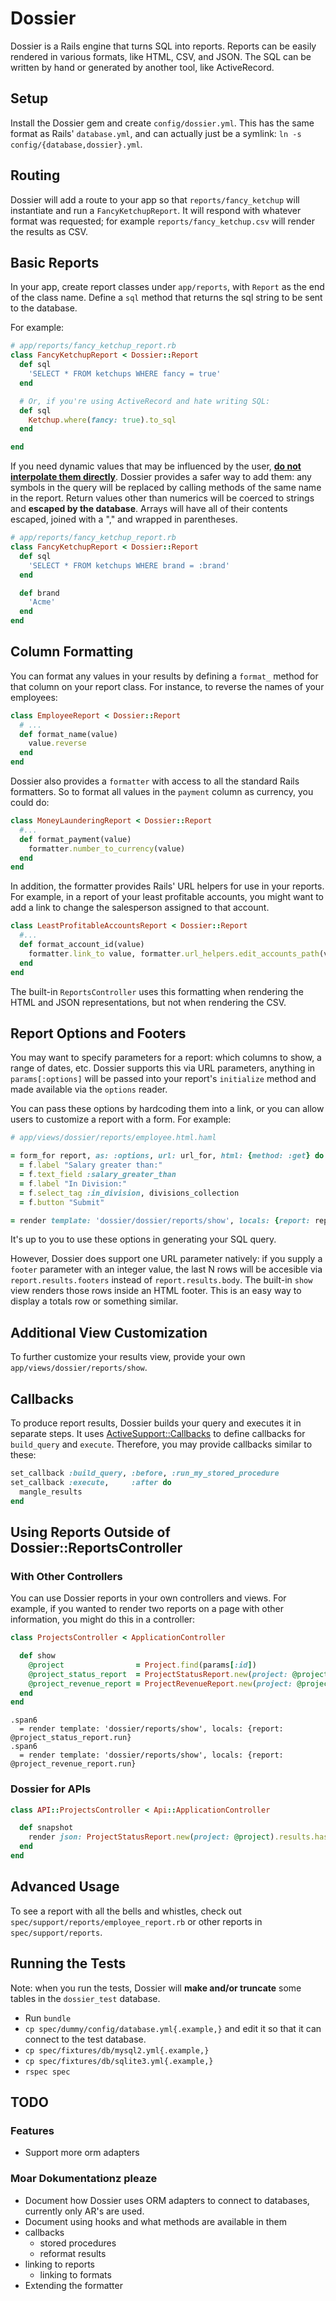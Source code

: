 # Dossier

Dossier is a Rails engine that turns SQL into reports. Reports can be easily rendered in various formats, like HTML, CSV, and JSON. The SQL can be written by hand or generated by another tool, like ActiveRecord.

## Setup

Install the Dossier gem and create `config/dossier.yml`. This has the same format as Rails' `database.yml`, and can actually just be a symlink: `ln -s config/{database,dossier}.yml`.

## Routing

Dossier will add a route to your app so that `reports/fancy_ketchup` will instantiate and run a `FancyKetchupReport`. It will respond with whatever format was requested; for example `reports/fancy_ketchup.csv` will render the results as CSV.

## Basic Reports

In your app, create report classes under `app/reports`, with `Report` as the end of the class name. Define a `sql` method that returns the sql string to be sent to the database.

For example:

```ruby
# app/reports/fancy_ketchup_report.rb
class FancyKetchupReport < Dossier::Report
  def sql 
    'SELECT * FROM ketchups WHERE fancy = true'
  end

  # Or, if you're using ActiveRecord and hate writing SQL:
  def sql 
    Ketchup.where(fancy: true).to_sql
  end

end
```

If you need dynamic values that may be influenced by the user, **[do not interpolate them directly](http://xkcd.com/327/)**. Dossier provides a safer way to add them: any symbols in the query will be replaced by calling methods of the same name in the report. Return values other than numerics will be coerced to strings and **escaped by the database**.  Arrays will have all of their contents escaped, joined with a "," and wrapped in parentheses.
  
```ruby
# app/reports/fancy_ketchup_report.rb
class FancyKetchupReport < Dossier::Report
  def sql
    'SELECT * FROM ketchups WHERE brand = :brand'
  end

  def brand
    'Acme'
  end
end
```

## Column Formatting

You can format any values in your results by defining a `format_` method for that column on your report class. For instance, to reverse the names of your employees:

```ruby
class EmployeeReport < Dossier::Report
  # ...
  def format_name(value)
    value.reverse
  end
end
```

Dossier also provides a `formatter` with access to all the standard Rails formatters. So to format all values in the `payment` column as currency, you could do:

```ruby
class MoneyLaunderingReport < Dossier::Report
  #...
  def format_payment(value)
    formatter.number_to_currency(value)
  end
end
```

In addition, the formatter provides Rails' URL helpers for use in your reports. For example, in a report of your least profitable accounts, you might want to add a link to change the salesperson assigned to that account.

```ruby
class LeastProfitableAccountsReport < Dossier::Report
  #...
  def format_account_id(value)
    formatter.link_to value, formatter.url_helpers.edit_accounts_path(value)
  end
end
```

The built-in `ReportsController` uses this formatting when rendering the HTML and JSON representations, but not when rendering the CSV.

## Report Options and Footers

You may want to specify parameters for a report: which columns to show, a range of dates, etc. Dossier supports this via URL parameters, anything in `params[:options]` will be passed into your report's `initialize` method and made available via the `options` reader.

You can pass these options by hardcoding them into a link, or you can allow users to customize a report with a form. For example:

```ruby
# app/views/dossier/reports/employee.html.haml

= form_for report, as: :options, url: url_for, html: {method: :get} do |f|
  = f.label "Salary greater than:"
  = f.text_field :salary_greater_than
  = f.label "In Division:"
  = f.select_tag :in_division, divisions_collection
  = f.button "Submit"

= render template: 'dossier/dossier/reports/show', locals: {report: report}
```

It's up to you to use these options in generating your SQL query. 

However, Dossier does support one URL parameter natively: if you supply a `footer` parameter with an integer value, the last N rows will be accesible via `report.results.footers` instead of `report.results.body`. The built-in `show` view renders those rows inside an HTML footer. This is an easy way to display a totals row or something similar.

## Additional View Customization

To further customize your results view, provide your own `app/views/dossier/reports/show`.

## Callbacks

To produce report results, Dossier builds your query and executes it in separate steps. It uses [ActiveSupport::Callbacks](http://api.rubyonrails.org/classes/ActiveSupport/Callbacks.html) to define callbacks for `build_query` and `execute`. Therefore, you may provide callbacks similar to these:

```ruby
set_callback :build_query, :before, :run_my_stored_procedure
set_callback :execute,     :after do
  mangle_results
end
```

## Using Reports Outside of Dossier::ReportsController

### With Other Controllers

You can use Dossier reports in your own controllers and views. For example, if you wanted to render two reports on a page with other information, you might do this in a controller:

```ruby
class ProjectsController < ApplicationController

  def show
    @project                = Project.find(params[:id])
    @project_status_report  = ProjectStatusReport.new(project: @project)
    @project_revenue_report = ProjectRevenueReport.new(project: @project, grouped: 'monthly')
  end
end
```

```haml
.span6
  = render template: 'dossier/reports/show', locals: {report: @project_status_report.run}
.span6
  = render template: 'dossier/reports/show', locals: {report: @project_revenue_report.run}
```

### Dossier for APIs

```ruby
class API::ProjectsController < Api::ApplicationController

  def snapshot
    render json: ProjectStatusReport.new(project: @project).results.hashes
  end
end
```

## Advanced Usage

To see a report with all the bells and whistles, check out `spec/support/reports/employee_report.rb` or other reports in `spec/support/reports`.

## Running the Tests

Note: when you run the tests, Dossier will **make and/or truncate** some tables in the `dossier_test` database.

- Run `bundle`
- `cp spec/dummy/config/database.yml{.example,}` and edit it so that it can connect to the test database.
- `cp spec/fixtures/db/mysql2.yml{.example,}`
- `cp spec/fixtures/db/sqlite3.yml{.example,}`
- `rspec spec`

## TODO

### Features

- Support more orm adapters

### Moar Dokumentationz pleaze

- Document how Dossier uses ORM adapters to connect to databases, currently only AR's are used.
- Document using hooks and what methods are available in them
- callbacks
  - stored procedures
  - reformat results
- linking to reports
  - linking to formats
- Extending the formatter

